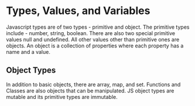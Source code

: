 # Types, Values, and Variables

Javascript types are of two types - primitive and object. The primitive types include - number, string, boolean. There are also two special primitive values null and undefined. All other values other than primitive ones are objects. An object is a collection of properties where each property has a name and a value. 

## Object Types

In addition to basic objects, there are array, map, and set. Functions and Classes are also objects that can be manipulated. JS object types are mutable and its primitive types are immutable. 